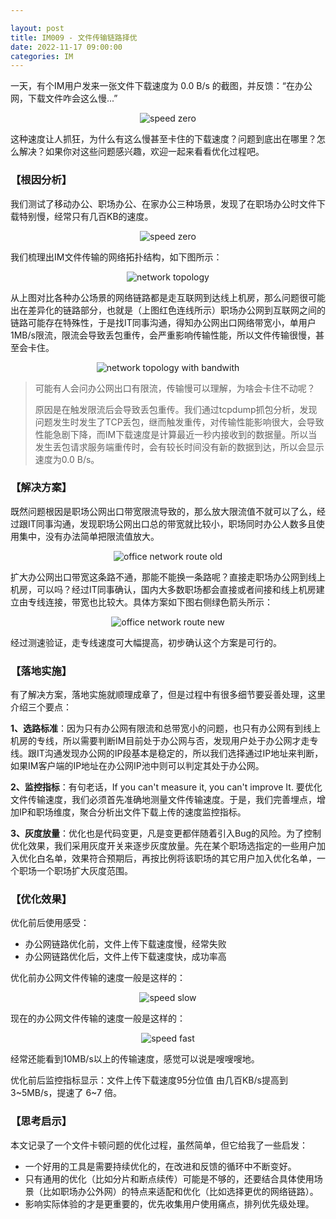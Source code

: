 ```yaml
---

layout: post
title: IM009 - 文件传输链路择优
date: 2022-11-17 09:00:00
categories: IM
---
```


一天，有个IM用户发来一张文件下载速度为 0.0 B/s 的截图，并反馈：“在办公网，下载文件咋会这么慢...”

<p style="text-align: center;">
<img src="https://gongpengjun.com/imgs/im707/file_perf/speed_zero.png" alt="speed zero">
</p>

这种速度让人抓狂，为什么有这么慢甚至卡住的下载速度？问题到底出在哪里？怎么解决？如果你对这些问题感兴趣，欢迎一起来看看优化过程吧。



### 【根因分析】

我们测试了移动办公、职场办公、在家办公三种场景，发现了在职场办公时文件下载特别慢，经常只有几百KB的速度。

<p style="text-align: center;">
<img src="https://gongpengjun.com/imgs/im707/file_perf/speed_slow.png" alt="speed zero">
</p>

我们梳理出IM文件传输的网络拓扑结构，如下图所示：

<p style="text-align: center;">
<img src="https://gongpengjun.com/imgs/im707/file_perf/network_topology_question.png"  alt="network topology">
</p>

从上图对比各种办公场景的网络链路都是走互联网到达线上机房，那么问题很可能出在差异化的链路部分，也就是（上图红色连线所示）职场办公网到互联网之间的链路可能存在特殊性，于是找IT同事沟通，得知办公网出口网络带宽小，单用户1MB/s限流，限流会导致丢包重传，会严重影响传输性能，所以文件传输很慢，甚至会卡住。

<p style="text-align: center;">
<img src="https://gongpengjun.com/imgs/im707/file_perf/network_topology_answer.png" alt="network topology with bandwith">
</p>

> 可能有人会问办公网出口有限流，传输慢可以理解，为啥会卡住不动呢？
>
> 原因是在触发限流后会导致丢包重传。我们通过tcpdump抓包分析，发现问题发生时发生了TCP丢包，继而触发重传，对传输性能影响很大，会导致性能急剧下降，而IM下载速度是计算最近一秒内接收到的数据量。所以当发生丢包请求服务端重传时，会有较长时间没有新的数据到达，所以会显示速度为0.0 B/s。

### **【解决方案】**

既然问题根因是职场公网出口带宽限流导致的，那么放大限流值不就可以了么，经过跟IT同事沟通，发现职场公网出口总的带宽就比较小，职场同时办公人数多且使用集中，没有办法简单把限流值放大。

<p style="text-align: center;">
<img src="https://gongpengjun.com/imgs/im707/file_perf/office_network_file_route_before.png" alt="office network route old">
</p>

扩大办公网出口带宽这条路不通，那能不能换一条路呢？直接走职场办公网到线上机房，可以吗？经过IT同事确认，国内大多数职场都会直接或者间接和线上机房建立由专线连接，带宽也比较大。具体方案如下图右侧绿色箭头所示：

<p style="text-align: center;">
<img src="https://gongpengjun.com/imgs/im707/file_perf/office_network_file_route_after.png" alt="office network route new">
</p>

经过测速验证，走专线速度可大幅提高，初步确认这个方案是可行的。

### 【落地实施】

有了解决方案，落地实施就顺理成章了，但是过程中有很多细节要妥善处理，这里介绍三个要点： 

**1、选路标准**：因为只有办公网有限流和总带宽小的问题，也只有办公网有到线上机房的专线，所以需要判断IM目前处于办公网与否，发现用户处于办公网才走专线。跟IT沟通发现办公网的IP段基本是稳定的，所以我们选择通过IP地址来判断，如果IM客户端的IP地址在办公网IP池中则可以判定其处于办公网。



 **2、监控指标**：有句老话，If you can't measure it, you can't improve It. 要优化文件传输速度，我们必须首先准确地测量文件传输速度。于是，我们完善埋点，增加IP和职场维度，聚合分析出文件下载上传的速度监控指标。



 **3、灰度放量**：优化也是代码变更，凡是变更都伴随着引入Bug的风险。为了控制优化效果，我们采用灰度开关来逐步灰度放量。先在某个职场选指定的一些用户加入优化白名单，效果符合预期后，再按比例将该职场的其它用户加入优化名单，一个职场一个职场扩大灰度范围。



### 【优化效果】

优化前后使用感受：   

- 办公网链路优化前，文件上传下载速度慢，经常失败   
- 办公网链路优化后，文件上传下载速度快，成功率高

优化前办公网文件传输的速度一般是这样的：

<p style="text-align: center;">
<img src="https://gongpengjun.com/imgs/im707/file_perf/speed_slow.png" alt="speed slow">
</p>

现在的办公网文件传输的速度一般是这样的：

<p style="text-align: center;">
<img src="https://gongpengjun.com/imgs/im707/file_perf/speed_fast.png" alt="speed fast">
</p>

经常还能看到10MB/s以上的传输速度，感觉可以说是嗖嗖嗖地。



优化前后监控指标显示：文件上传下载速度95分位值 由几百KB/s提高到3~5MB/s，提速了 6~7 倍。

### 【思考启示】

本文记录了一个文件卡顿问题的优化过程，虽然简单，但它给我了一些启发：

- 一个好用的工具是需要持续优化的，在改进和反馈的循环中不断变好。
- 只有通用的优化（比如分片和断点续传）可能是不够的，还要结合具体使用场景（比如职场办公外网）的特点来适配和优化（比如选择更优的网络链路）。
- 影响实际体验的才是更重要的，优先收集用户使用痛点，排列优先级处理。
